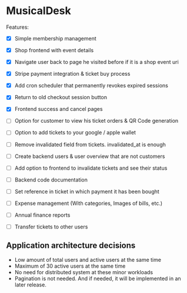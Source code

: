 # MusicalDesk

Features:

- [x] Simple membership management
- [x] Shop frontend with event details
- [x] Navigate user back to page he visited before if it is a shop event uri
- [x] Stripe payment integration & ticket buy process
- [x] Add cron scheduler that permanently revokes expired sessions
- [x] Return to old checkout session button
- [x] Frontend success and cancel pages
- [ ] Option for customer to view his ticket orders & QR Code generation
- [ ] Option to add tickets to your google / apple wallet
- [ ] Remove invalidated field from tickets. invalidated_at is enough
- [ ] Create backend users & user overview that are not customers
- [ ] Add option to frontend to invalidate tickets and see their status
- [ ] Backend code documentation
- [ ] Set reference in ticket in which payment it has been bought
- [ ] Expense management (With categories, Images of bills, etc.)
- [ ] Annual finance reports
- [ ] Transfer tickets to other users


## Application architecture decisions

- Low amount of total users and active users at the same time
- Maximum of 30 active users at the same time
- No need for distributed system at these minor workloads
- Pagination is not needed. And if needed, it will be implemented in an later release.
